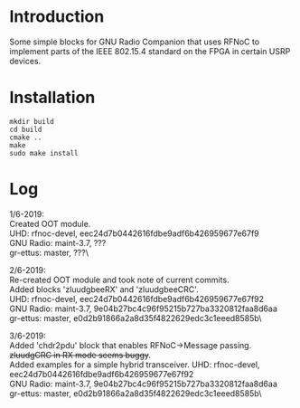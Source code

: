 # Introduction
Some simple blocks for GNU Radio Companion that uses RFNoC to implement parts of
the IEEE 802.15.4 standard on the FPGA in certain USRP devices.

# Installation
```
mkdir build
cd build
cmake ..
make
sudo make install
```

# Log
1/6-2019:\
Created OOT module.\
UHD: rfnoc-devel, eec24d7b0442616fdbe9adf6b426959677e67f9\
GNU Radio: maint-3.7, ???\
gr-ettus: master, ???\

2/6-2019:\
Re-created OOT module and took note of current commits.\
Added blocks 'zluudgbeeRX' and 'zluudgbeeCRC'.\
UHD: rfnoc-devel,     eec24d7b0442616fdbe9adf6b426959677e67f92\
GNU Radio: maint-3.7, 9e04b27bc4c96f95215b727ba3320812faa8d6aa\
gr-ettus: master,     e0d2b91866a2a8d35f4822629edc3c1eeed8585b\

3/6-2019:\
Added 'chdr2pdu' block that enables RFNoC-\>Message passing.\
~~zluudgCRC in RX mode seems buggy~~.\
Added examples for a simple hybrid transceiver.
UHD: rfnoc-devel,     eec24d7b0442616fdbe9adf6b426959677e67f92\
GNU Radio: maint-3.7, 9e04b27bc4c96f95215b727ba3320812faa8d6aa\
gr-ettus: master,     e0d2b91866a2a8d35f4822629edc3c1eeed8585b\
